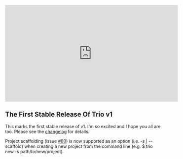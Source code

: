 <!--
template: articlepage
title: Trio v1.0.0 | Trio Blog
appendToTarget: true
category: releases
tag: v1.0.0
articleTitle: Trio v1.0.0 (IKIGAI)
activeHeaderItem: 3
-->
<div class="video-container">
    <iframe width="560" height="315" src="https://www.youtube.com/embed/2750ifDdPCk" frameborder="0" allow="accelerometer; autoplay; encrypted-media; gyroscope; picture-in-picture" allowfullscreen></iframe>
</div>

## The First Stable Release Of Trio v1

This marks the first stable release of v1. I'm so excited and I hope you all are too. Please see the <a target="_blank" href="https://github.com/4awpawz/trio/tree/master#v100-ikigai">changelog</a> for details.
<!-- end -->

Project scaffolding (issue <a target="_blank" href="https://github.com/4awpawz/trio/issues/80">#80</a>) is now supported as an option (i.e. -s | --scaffold) when creating a new project from the command line (e.g. $ trio new -s path/to/new/project).